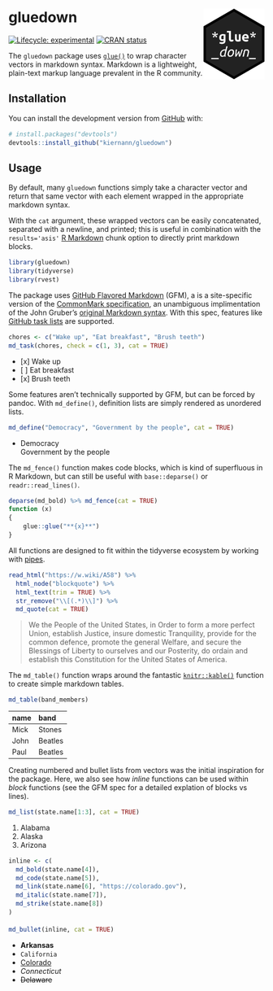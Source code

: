 
<!-- README.md is generated from README.Rmd. Please edit that file -->

# gluedown <img src="man/figures/logo.png" align="right" width="120" />

<!-- badges: start -->

[![Lifecycle:
experimental](https://img.shields.io/badge/lifecycle-experimental-orange.svg)](https://www.tidyverse.org/lifecycle/#experimental)
[![CRAN
status](https://www.r-pkg.org/badges/version/gluedown)](https://CRAN.R-project.org/package=gluedown)
<!-- badges: end -->

The `gluedown` package uses
[`glue()`](https://github.com/tidyverse/glue) to wrap character vectors
in markdown syntax. Markdown is a lightweight, plain-text markup
language prevalent in the R community.

## Installation

You can install the development version from
[GitHub](https://github.com/) with:

``` r
# install.packages("devtools")
devtools::install_github("kiernann/gluedown")
```

## Usage

By default, many `gluedown` functions simply take a character vector and
return that same vector with each element wrapped in the appropriate
markdown syntax.

With the `cat` argument, these wrapped vectors can be easily
concatenated, separated with a newline, and printed; this is useful in
combination with the `results='asis'` [R
Markdown](https://github.com/rstudio/rmarkdown) chunk option to directly
print markdown blocks.

``` r
library(gluedown)
library(tidyverse)
library(rvest)
```

The package uses [GitHub Flavored
Markdown](https://github.github.com/gfm/) (GFM), a is a site-specific
version of the [CommonMark specification](https://spec.commonmark.org/),
an unambiguous implimentation of the John Gruber’s [original Markdown
syntax](https://daringfireball.net/projects/markdown/). With this spec,
features like [GitHub task
lists](https://help.github.com/en/articles/about-task-lists) are
supported.

``` r
chores <- c("Wake up", "Eat breakfast", "Brush teeth")
md_task(chores, check = c(1, 3), cat = TRUE)
```

  - \[x\] Wake up
  - \[ \] Eat breakfast
  - \[x\] Brush teeth

Some features aren’t technically supported by GFM, but can be forced by
pandoc. With `md_define()`, definition lists are simply rendered as
unordered lists.

``` r
md_define("Democracy", "Government by the people", cat = TRUE)
```

  - Democracy  
    Government by the people

The `md_fence()` function makes code blocks, which is kind of
superfluous in R Markdown, but can still be useful with
`base::deparse()` or `readr::read_lines()`.

``` r
deparse(md_bold) %>% md_fence(cat = TRUE)
function (x) 
{
    glue::glue("**{x}**")
}
```

All functions are designed to fit within the tidyverse ecosystem by
working with
[pipes](https://magrittr.tidyverse.org/reference/pipe.html).

``` r
read_html("https://w.wiki/A58") %>% 
  html_node("blockquote") %>% 
  html_text(trim = TRUE) %>% 
  str_remove("\\[(.*)\\]") %>% 
  md_quote(cat = TRUE)
```

> We the People of the United States, in Order to form a more perfect
> Union, establish Justice, insure domestic Tranquility, provide for the
> common defence, promote the general Welfare, and secure the Blessings
> of Liberty to ourselves and our Posterity, do ordain and establish
> this Constitution for the United States of America.

The `md_table()` function wraps around the fantastic
[`knitr::kable()`](https://github.com/yihui/knitr/blob/master/R/table.R)
function to create simple markdown tables.

``` r
md_table(band_members)
```

| name | band    |
| :--- | :------ |
| Mick | Stones  |
| John | Beatles |
| Paul | Beatles |

Creating numbered and bullet lists from vectors was the initial
inspiration for the package. Here, we also see how *inline* functions
can be used within *block* functions (see the GFM spec for a detailed
explation of blocks vs lines).

``` r
md_list(state.name[1:3], cat = TRUE)
```

1.  Alabama
2.  Alaska
3.  Arizona

<!-- end list -->

``` r
inline <- c(
  md_bold(state.name[4]),
  md_code(state.name[5]),
  md_link(state.name[6], "https://colorado.gov"),
  md_italic(state.name[7]),
  md_strike(state.name[8])
)

md_bullet(inline, cat = TRUE)
```

  - **Arkansas**
  - `California`
  - [Colorado](https://colorado.gov)
  - *Connecticut*
  - ~~Delaware~~
